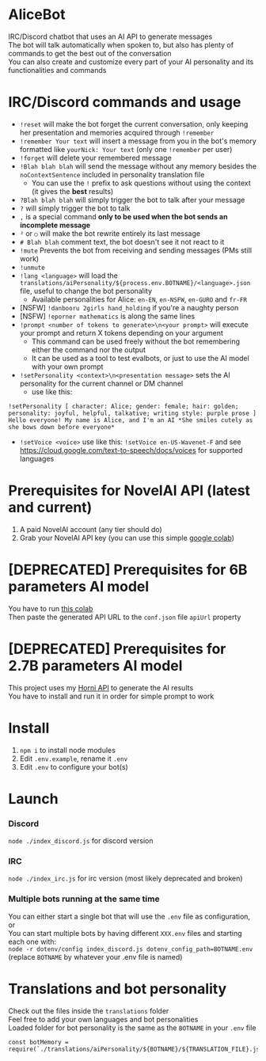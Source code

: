 # AliceBot

IRC/Discord chatbot that uses an AI API to generate messages  
The bot will talk automatically when spoken to, but also has plenty of commands to get the best out of the conversation  
You can also create and customize every part of your AI personality and its functionalities and commands

# IRC/Discord commands and usage

- `!reset` will make the bot forget the current conversation, only keeping her presentation and memories acquired
  through `!remember`
- `!remember Your text` will insert a message from you in the bot's memory formatted like `yourNick: Your text` (only
  one `!remember` per user)
- `!forget` will delete your remembered message
- `!Blah blah blah` will send the message without any memory besides the `noContextSentence` included in personality
  translation file
  - You can use the `!` prefix to ask questions without using the context (it gives the **best** results)
- `?Blah blah blah` will simply trigger the bot to talk after your message
- `?` will simply trigger the bot to talk
- `,` is a special command **only to be used when the bot sends an incomplete message**
- `²` or `○` will make the bot rewrite entirely its last message
- `# Blah blah` comment text, the bot doesn't see it not react to it
- `!mute` Prevents the bot from receiving and sending messages (PMs still work)
- `!unmute`
- `!lang <language>` will load the `translations/aiPersonality/${process.env.BOTNAME}/<language>.json`
  file, useful to change the bot personality
  - Available personalities for Alice: `en-EN`, `en-NSFW`, `en-GURO` and `fr-FR`
- [NSFW] `!danbooru 2girls hand_holding` if you're a naughty person
- [NSFW] `!eporner mathematics` is along the same lines
- `!prompt <number of tokens to generate>\n<your prompt>` will execute your prompt and return X tokens depending on your argument
  - This command can be used freely without the bot remembering either the command nor the output
  - It can be used as a tool to test evalbots, or just to use the AI model with your own prompt
- `!setPersonality <context>\n<presentation message>` sets the AI personality for the current channel or DM channel
  - use like this:
```
!setPersonality [ character: Alice; gender: female; hair: golden; personality: joyful, helpful, talkative; writing style: purple prose ]
Hello everyone! My name is Alice, and I'm an AI *She smiles cutely as she bows down before everyone*
```
- `!setVoice <voice>` use like this: `!setVoice en-US-Wavenet-F` and see https://cloud.google.com/text-to-speech/docs/voices for supported languages

# Prerequisites for NovelAI API (latest and current)
1. A paid NovelAI account (any tier should do)
2. Grab your NovelAI API key (you can use this simple [google colab](https://colab.research.google.com/drive/1TKRNYKxWTJXjZcFbhK3RnsuZBpPIdW8_))

# [DEPRECATED] Prerequisites for 6B parameters AI model

You have to run [this colab](https://colab.research.google.com/gist/nolialsea/ba93c54a09b95e3306b69fd2480183e7/gpt-j-6b-inference-demo.ipynb#scrollTo=bsIUxnOdBAYu)  
Then paste the generated API URL to the `conf.json` file `apiUrl` property

# [DEPRECATED] Prerequisites for 2.7B parameters AI model

This project uses my [Horni API](https://gitlab.com/nolialsea/horni-api) to generate the AI results  
You have to install and run it in order for simple prompt to work

# Install

1. `npm i` to install node modules
2. Edit `.env.example`, rename it `.env`
3. Edit `.env` to configure your bot(s)

# Launch

### Discord
`node ./index_discord.js` for discord version

### IRC
`node ./index_irc.js` for irc version (most likely deprecated and broken)

### Multiple bots running at the same time
You can either start a single bot that will use the `.env` file as configuration, or  
You can start multiple bots by having different `XXX.env` files and starting each one with:  
`node -r dotenv/config index_discord.js dotenv_config_path=BOTNAME.env`  
(replace `BOTNAME` by whatever your .env file is named)

# Translations and bot personality

Check out the files inside the `translations` folder   
Feel free to add your own languages and bot personalities  
Loaded folder for bot personality is the same as the `BOTNAME` in your `.env` file

```
const botMemory = require(`./translations/aiPersonality/${BOTNAME}/${TRANSLATION_FILE}.json`)
```